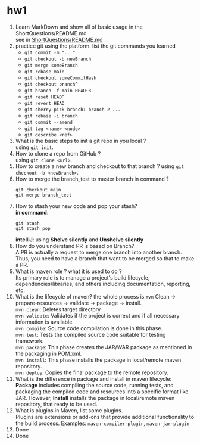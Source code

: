 # hw1

1. Learn MarkDown and show all of basic usage in the ShortQuestions/README.md  
   see in [ShortQuestions/README.md](README.md)
2. practice git using the platform. list the git commands you learned  
    - `git commit -m "..."`
    - `git checkout -b newBranch`
    - `git merge someBranch`
    - `git rebase main`
    - `git checkout someCommitHash`
    - `git checkout branch^`
    - `git branch -f main HEAD~3`
    - `git reset HEAD^`
    - `git revert HEAD`
    - `git cherry-pick branch1 branch 2 ...`
    - `git rebase -i branch`
    - `git commit --amend`
    - `git tag <name> <node>`
    - `git describe <ref>`
3. What is the basic steps to init a git repo in you local ?  
   using `git init`.
4. How to clone a repo from GitHub ?  
   using `git clone <url>`.
5. How to create a new branch and checkout to that branch ?
   using `git checkout -b <newBranch>`.
6. How to merge the branch_test to master branch in command ?  
   ```
   git checkout main
   git merge branch_test
   ```
7. How to stash your new code and pop your stash?  
   **in command**: 
   ```
   git stash
   git stash pop
   ```
   **intelliJ**: using **Shelve silently** and **Unshelve silently**
8. How do you understand PR is based on Branch?  
A PR is actually a request to merge one branch into another branch. Thus, you need to have a branch that want to be merged so that to make a PR.
9. What is maven role ? what it is used to do ?  
Its primary role is to manage a project's build lifecycle, dependencies/libraries, and others including documentation, reporting, etc.
10. What is the lifecycle of maven?
the whole process is `mvn` Clean -> prepare-resources -> validate -> package -> install.  
`mvn clean`: Deletes target directory  
`mvn validate`: Validates if the project is correct and if all necessary information is available.  
`mvn compile`: Source code compilation is done in this phase.  
`mvn test`: Tests the compiled source code suitable for testing framework.  
`mvn package`: This phase creates the JAR/WAR package as mentioned in the packaging in POM.xml.  
`mvn install`: This phase installs the package in local/remote maven repository.  
`mvn deploy`: Copies the final package to the remote repository.  
11. What is the difference in package and install in maven lifecycle:  
**Package** includes compiling the source code, running tests, and packaging the compiled code and resources into a specific format like JAR. However,  **Install** installs the package in local/remote maven repository, that ready to be used.  
12. What is plugins in Maven, list some plugins.  
    Plugins are extensions or add-ons that provide additional functionality to the build process. Examples: `maven-compiler-plugin`, `maven-jar-plugin`  
13. Done
14. Done



